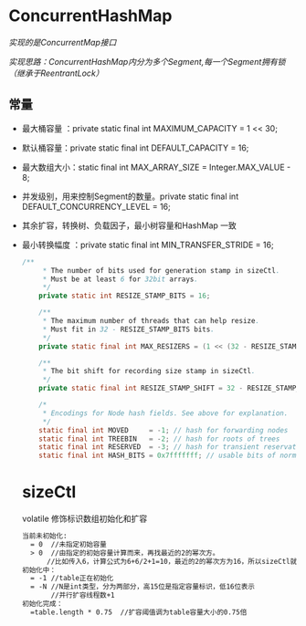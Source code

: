 # ConcurrentHashMap

*实现的是ConcurrentMap接口*

*实现思路：ConcurrentHashMap内分为多个Segment,每一个Segment拥有锁（继承于ReentrantLock）*

## 常量

* 最大桶容量 ：private static final int MAXIMUM_CAPACITY = 1 << 30;

* 默认桶容量：private static final int DEFAULT_CAPACITY = 16;

* 最大数组大小：static final int MAX_ARRAY_SIZE = Integer.MAX_VALUE - 8;

* 并发级别，用来控制Segment的数量。private static final int DEFAULT_CONCURRENCY_LEVEL = 16;

* 其余扩容，转换树、负载因子，最小树容量和HashMap 一致

* 最小转换幅度 ：private static final int MIN_TRANSFER_STRIDE = 16;

  ```java
  /**
       * The number of bits used for generation stamp in sizeCtl.
       * Must be at least 6 for 32bit arrays.
       */
      private static int RESIZE_STAMP_BITS = 16;
  
      /**
       * The maximum number of threads that can help resize.
       * Must fit in 32 - RESIZE_STAMP_BITS bits.
       */
      private static final int MAX_RESIZERS = (1 << (32 - RESIZE_STAMP_BITS)) - 1;
  
      /**
       * The bit shift for recording size stamp in sizeCtl.
       */
      private static final int RESIZE_STAMP_SHIFT = 32 - RESIZE_STAMP_BITS;
  
      /*
       * Encodings for Node hash fields. See above for explanation.
       */
      static final int MOVED     = -1; // hash for forwarding nodes
      static final int TREEBIN   = -2; // hash for roots of trees
      static final int RESERVED  = -3; // hash for transient reservations
      static final int HASH_BITS = 0x7fffffff; // usable bits of normal node hash
  ```

  # sizeCtl

  volatile 修饰标识数组初始化和扩容

  ```xml
  当前未初始化:
  	= 0  //未指定初始容量
  	> 0  //由指定的初始容量计算而来，再找最近的2的幂次方。
  		//比如传入6，计算公式为6+6/2+1=10，最近的2的幂次方为16，所以sizeCtl就为16。
  初始化中：
  	= -1 //table正在初始化
  	= -N //N是int类型，分为两部分，高15位是指定容量标识，低16位表示
  	     //并行扩容线程数+1
  初始化完成：
  	=table.length * 0.75  //扩容阈值调为table容量大小的0.75倍
  
  
  ```

  

  

